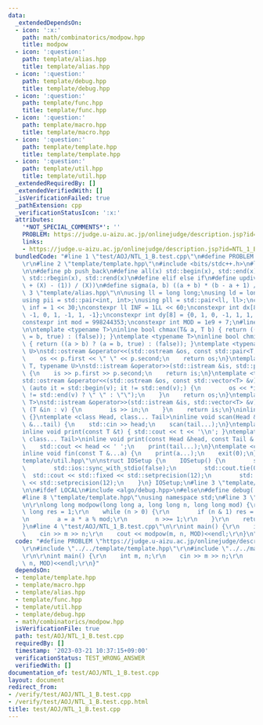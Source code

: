 ```yaml
---
data:
  _extendedDependsOn:
  - icon: ':x:'
    path: math/combinatorics/modpow.hpp
    title: modpow
  - icon: ':question:'
    path: template/alias.hpp
    title: template/alias.hpp
  - icon: ':question:'
    path: template/debug.hpp
    title: template/debug.hpp
  - icon: ':question:'
    path: template/func.hpp
    title: template/func.hpp
  - icon: ':question:'
    path: template/macro.hpp
    title: template/macro.hpp
  - icon: ':question:'
    path: template/template.hpp
    title: template/template.hpp
  - icon: ':question:'
    path: template/util.hpp
    title: template/util.hpp
  _extendedRequiredBy: []
  _extendedVerifiedWith: []
  _isVerificationFailed: true
  _pathExtension: cpp
  _verificationStatusIcon: ':x:'
  attributes:
    '*NOT_SPECIAL_COMMENTS*': ''
    PROBLEM: https://judge.u-aizu.ac.jp/onlinejudge/description.jsp?id=NTL_1_B
    links:
    - https://judge.u-aizu.ac.jp/onlinejudge/description.jsp?id=NTL_1_B
  bundledCode: "#line 1 \"test/AOJ/NTL_1_B.test.cpp\"\n#define PROBLEM \"https://judge.u-aizu.ac.jp/onlinejudge/description.jsp?id=NTL_1_B\"\
    \r\n#line 2 \"template/template.hpp\"\n#include <bits/stdc++.h>\n#line 3 \"template/macro.hpp\"\
    \n\n#define pb push_back\n#define all(x) std::begin(x), std::end(x)\n#define rall(x)\
    \ std::rbegin(x), std::rend(x)\n#define elif else if\n#define updiv(N, X) (((N)\
    \ + (X) - (1)) / (X))\n#define sigma(a, b) ((a + b) * (b - a + 1) / 2)\n#line\
    \ 3 \"template/alias.hpp\"\n\nusing ll = long long;\nusing ld = long double;\n\
    using pii = std::pair<int, int>;\nusing pll = std::pair<ll, ll>;\nconstexpr int\
    \ inf = 1 << 30;\nconstexpr ll INF = 1LL << 60;\nconstexpr int dx[8] = {1, 0,\
    \ -1, 0, 1, -1, 1, -1};\nconstexpr int dy[8] = {0, 1, 0, -1, 1, 1, -1, -1};\n\
    constexpr int mod = 998244353;\nconstexpr int MOD = 1e9 + 7;\n#line 3 \"template/func.hpp\"\
    \n\ntemplate <typename T>\ninline bool chmax(T& a, T b) { return ((a < b) ? (a\
    \ = b, true) : (false)); }\ntemplate <typename T>\ninline bool chmin(T& a, T b)\
    \ { return ((a > b) ? (a = b, true) : (false)); }\ntemplate <typename T, typename\
    \ U>\nstd::ostream &operator<<(std::ostream &os, const std::pair<T, U> &p) {\n\
    \    os << p.first << \" \" << p.second;\n    return os;\n}\ntemplate <typename\
    \ T, typename U>\nstd::istream &operator>>(std::istream &is, std::pair<T, U> &p)\
    \ {\n    is >> p.first >> p.second;\n    return is;\n}\ntemplate <typename T>\n\
    std::ostream &operator<<(std::ostream &os, const std::vector<T> &v) {\n    for\
    \ (auto it = std::begin(v); it != std::end(v);) {\n        os << *it << ((++it)\
    \ != std::end(v) ? \" \" : \"\");\n    }\n    return os;\n}\ntemplate <typename\
    \ T>\nstd::istream &operator>>(std::istream &is, std::vector<T> &v) {\n    for\
    \ (T &in : v) {\n        is >> in;\n    }\n    return is;\n}\ninline void scan()\
    \ {}\ntemplate <class Head, class... Tail>\ninline void scan(Head &head, Tail\
    \ &...tail) {\n    std::cin >> head;\n    scan(tail...);\n}\ntemplate <class T>\n\
    inline void print(const T &t) { std::cout << t << '\\n'; }\ntemplate <class Head,\
    \ class... Tail>\ninline void print(const Head &head, const Tail &...tail) {\n\
    \    std::cout << head << ' ';\n    print(tail...);\n}\ntemplate <class... T>\n\
    inline void fin(const T &...a) {\n    print(a...);\n    exit(0);\n}\n#line 3 \"\
    template/util.hpp\"\n\nstruct IOSetup {\n    IOSetup() {\n        std::cin.tie(nullptr);\n\
    \        std::ios::sync_with_stdio(false);\n        std::cout.tie(0);\n      \
    \  std::cout << std::fixed << std::setprecision(12);\n        std::cerr << std::fixed\
    \ << std::setprecision(12);\n    }\n} IOSetup;\n#line 3 \"template/debug.hpp\"\
    \n\n#ifdef LOCAL\n#include <algo/debug.hpp>\n#else\n#define debug(...)\n#endif\n\
    #line 8 \"template/template.hpp\"\nusing namespace std;\n#line 3 \"math/combinatorics/modpow.hpp\"\
    \n\r\nlong long modpow(long long a, long long n, long long mod) {\r\n    long\
    \ long res = 1;\r\n    while (n > 0) {\r\n        if (n & 1) res = res * a % mod;\r\
    \n        a = a * a % mod;\r\n        n >>= 1;\r\n    }\r\n    return res;\r\n\
    }\n#line 4 \"test/AOJ/NTL_1_B.test.cpp\"\n\r\nint main() {\r\n    int m, n;\r\n\
    \    cin >> m >> n;\r\n    cout << modpow(m, n, MOD)<<endl;\r\n}\n"
  code: "#define PROBLEM \"https://judge.u-aizu.ac.jp/onlinejudge/description.jsp?id=NTL_1_B\"\
    \r\n#include \"../../template/template.hpp\"\r\n#include \"../../math/combinatorics/modpow.hpp\"\
    \r\n\r\nint main() {\r\n    int m, n;\r\n    cin >> m >> n;\r\n    cout << modpow(m,\
    \ n, MOD)<<endl;\r\n}"
  dependsOn:
  - template/template.hpp
  - template/macro.hpp
  - template/alias.hpp
  - template/func.hpp
  - template/util.hpp
  - template/debug.hpp
  - math/combinatorics/modpow.hpp
  isVerificationFile: true
  path: test/AOJ/NTL_1_B.test.cpp
  requiredBy: []
  timestamp: '2023-03-21 10:37:15+09:00'
  verificationStatus: TEST_WRONG_ANSWER
  verifiedWith: []
documentation_of: test/AOJ/NTL_1_B.test.cpp
layout: document
redirect_from:
- /verify/test/AOJ/NTL_1_B.test.cpp
- /verify/test/AOJ/NTL_1_B.test.cpp.html
title: test/AOJ/NTL_1_B.test.cpp
---
```

